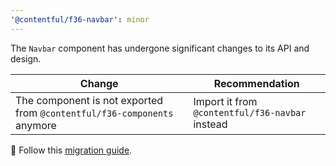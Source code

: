 ```yaml
---
'@contentful/f36-navbar': minor
---
```


The `Navbar` component has undergone significant changes to its API and design.

| Change | Recommendation |
|--------|--------|
| The component is not exported from `@contentful/f36-components` anymore | Import it from `@contentful/f36-navbar` instead |

📖 Follow this [migration guide](https://github.com/contentful/forma-36/blob/main/MIGRATION.md#navbar).
